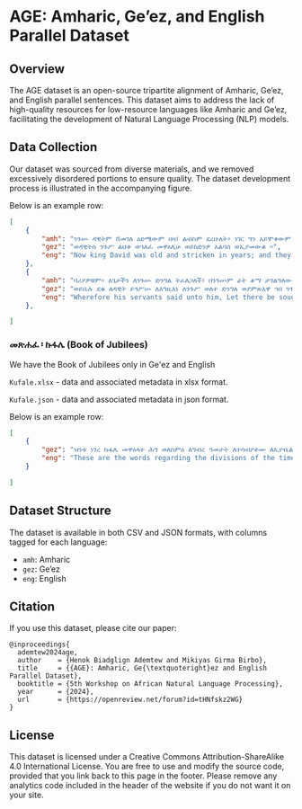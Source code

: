 # AGE: Amharic, Ge’ez, and English Parallel Dataset

## Overview

The AGE dataset is an open-source tripartite alignment of Amharic, Ge’ez, and English parallel sentences. This dataset aims to address the lack of high-quality resources for low-resource languages like Amharic and Ge’ez, facilitating the development of Natural Language Processing (NLP) models.



## Data Collection

Our dataset was sourced from diverse materials, and we removed excessively disordered portions to ensure quality. The dataset development process is illustrated in the accompanying figure.

Below is an example row:
```json
[
    {
        "amh": "ንጉሡ ዳዊትም ሸመገለ ዕድሜውም በዛ፤ ልብስም ደረቡለት፥ ነገር ግን አይሞቀውም ነበር።",
        "gez": "ወዳዊትሰ ንጉሥ ልህቀ ወኀለፈ መዋዕሊሁ ወይከድንዎ አልባሰ ወኢያመውቆ ።",
        "eng": "Now king David was old and stricken in years; and they covered him with clothes, but he gat no heat."
    },
    {
        "amh": "ባሪያዎቹም። ለጌታችን ለንጉሡ ድንግል ትፈለጋለች፤ በንጉሡም ፊት ቆማ ታገልግለው፥ በጌታችንም በንጉሡ ብብት ተኝታ ታሙቀው አሉት።",
        "gez": "ወይቤሉ ደቁ ለዳዊት ይኅሥሡ ለእግዚእነ ለንጉሥ ወለተ ድንግለ ወያምጽእዋ ኀበ ንጉሥ ወትሰክብ ምስሌሁ ወተሐቅፎ ወታስተማውቆ ወይመውቅ እግዚእነ ንጉሥ ።",
        "eng": "Wherefore his servants said unto him, Let there be sought for my lord the king a young virgin: and let her stand before the king, and let her cherish him, and let her lie in thy bosom, that my lord the king may get heat."
    },

]
```

### መጽሐፈ ፡ ኩፋሌ (Book of Jubilees)
We have the Book of Jubilees only in Ge'ez and English

`Kufale.xlsx` - data and associated metadata in xlsx format.

`Kufale.json` - data and associated metadata in json format.

Below is an example row:

```json
[
    {
        "gez": "ዝንቱ ነገረ ኩፋሌ መዋዕላተ ሕግ ወለስምዕ ለግብረ ዓመታት ለተሳብዖቶሙ ለኢዮቤልውሳቲሆሙ ውስተ ኵሉ ዓመታተ ዓለም በከመ ተናገሮ ለሙሴ በደብረ ሲና አመ ዐርገ ይንሣእ ጽላተ እብን ሕግ ወትእዛዝ በቃለ እግዚአብሔር በከመ ይቤሎ ይዕርግ ውስተ ርእሰ ደብር።",
        "eng": "These are the words regarding the divisions of the times of the law and of the testimony, of the events of the years, of the weeks of their jubilees throughout all the years of eternity as he related (them) to Moses on Mt. Sinai when he went up to receive the stone tablets — the law and the commandments — on the Lord’s orders as he had told him that he should come up to the summit of the mountain."
    }

]
```

## Dataset Structure

The dataset is available in both CSV and JSON formats, with columns tagged for each language:

- `amh`: Amharic
- `gez`: Ge’ez
- `eng`: English


## Citation

If you use this dataset, please cite our paper:

```
@inproceedings{
  ademtew2024age,
  author    = {Henok Biadglign Ademtew and Mikiyas Girma Birbo},
  title     = {{AGE}: Amharic, Ge{\textquoteright}ez and English Parallel Dataset},
  booktitle = {5th Workshop on African Natural Language Processing},
  year      = {2024},
  url       = {https://openreview.net/forum?id=tHNfskz2WG}
}
```

## License

This dataset is licensed under a Creative Commons Attribution-ShareAlike 4.0 International License. You are free to use and modify the source code, provided that you link back to this page in the footer. Please remove any analytics code included in the header of the website if you do not want it on your site.


